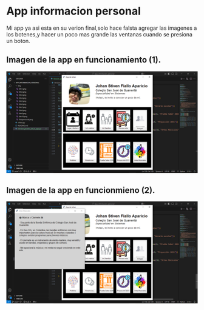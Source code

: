 # App informacion personal

Mi app ya asi esta en su verion final,solo hace falsta agregar las imagenes a los botenes,y hacer un poco mas grande las ventanas cuando se presiona un boton.

## Imagen de la app en funcionamiento (1).
![imagen_1](imagen_1.png "imagen")

## Imagen de la app en funcionmieno (2).
![imagen_2](imagen_2.png "imagen")
